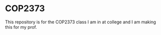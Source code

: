 # COP2373
This repository is for the COP2373 class I am in at college and I am making this for my prof.
